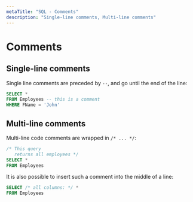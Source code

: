 ```yaml
---
metaTitle: "SQL - Comments"
description: "Single-line comments, Multi-line comments"
---
```


# Comments



## Single-line comments


Single line comments are preceded by `--`, and go until the end of the line:

```sql
SELECT *
FROM Employees -- this is a comment
WHERE FName = 'John'

```



## Multi-line comments


Multi-line code comments are wrapped in `/* ... */`:

```sql
/* This query
   returns all employees */
SELECT *
FROM Employees

```

It is also possible to insert such a comment into the middle of a line:

```sql
SELECT /* all columns: */ *
FROM Employees

```

